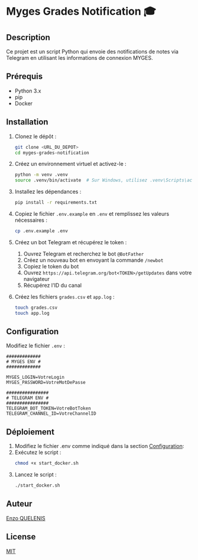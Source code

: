 # Myges Grades Notification 🎓

## Description

Ce projet est un script Python qui envoie des notifications de notes via Telegram en utilisant les informations de
connexion MYGES.

## Prérequis

- Python 3.x
- pip
- Docker

## Installation

1. Clonez le dépôt :
    ```sh
    git clone <URL_DU_DEPOT>
    cd myges-grades-notification
    ```

2. Créez un environnement virtuel et activez-le :
    ```sh
    python -m venv .venv
    source .venv/bin/activate  # Sur Windows, utilisez .venv\Scripts\activate
    ```

3. Installez les dépendances :
    ```sh
    pip install -r requirements.txt
    ```

4. Copiez le fichier `.env.example` en `.env` et remplissez les valeurs nécessaires :
    ```sh
    cp .env.example .env
    ```

5. Créez un bot Telegram et récupérez le token :
    1. Ouvrez Telegram et recherchez le bot `@BotFather`
    2. Créez un nouveau bot en envoyant la commande `/newbot`
    3. Copiez le token du bot
    4. Ouvrez `https://api.telegram.org/bot<TOKEN>/getUpdates` dans votre navigateur
    5. Récupérez l'ID du canal

6. Créez les fichiers `grades.csv` et `app.log` :
    ```sh
    touch grades.csv
    touch app.log
    ```

## Configuration

Modifiez le fichier `.env` :

```dotenv
#############
# MYGES ENV #
#############

MYGES_LOGIN=VotreLogin
MYGES_PASSWORD=VotreMotDePasse

################
# TELEGRAM ENV #
################
TELEGRAM_BOT_TOKEN=VotreBotToken
TELEGRAM_CHANNEL_ID=VotreChannelID
```

## Déploiement

1. Modifiez le fichier .env comme indiqué dans la section [Configuration](#configuration):
2. Exécutez le script :
    ```sh
    chmod +x start_docker.sh
    ```
3. Lancez le script :
    ```sh
    ./start_docker.sh
    ```

## Auteur

[Enzo QUELENIS](www.enzoquelenis.fr)

## License

[MIT](https://choosealicense.com/licenses/mit/)